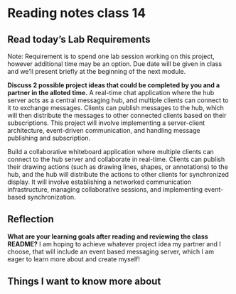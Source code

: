 # Reading notes class 14

## Read today’s Lab Requirements

Note: Requirement is to spend one lab session working on this project, however additional time may be an option. Due date will be given in class and we’ll present briefly at the beginning of the next module.

**Discuss 2 possible project ideas that could be completed by you and a partner in the alloted time.**
A real-time chat application where the hub server acts as a central messaging hub, and multiple clients can connect to it to exchange messages. Clients can publish messages to the hub, which will then distribute the messages to other connected clients based on their subscriptions. This project will involve implementing a server-client architecture, event-driven communication, and handling message publishing and subscription.

Build a collaborative whiteboard application where multiple clients can connect to the hub server and collaborate in real-time. Clients can publish their drawing actions (such as drawing lines, shapes, or annotations) to the hub, and the hub will distribute the actions to other clients for synchronized display. It will involve establishing a networked communication infrastructure, managing collaborative sessions, and implementing event-based synchronization.

## Reflection

**What are your learning goals after reading and reviewing the class README?**
I am hoping to achieve whatever project idea my partner and I choose, that will include an event based messaging server, which I am eager to learn more about and create myself!

## Things I want to know more about
